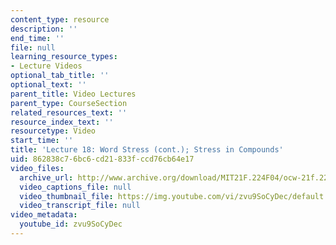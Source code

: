 ```yaml
---
content_type: resource
description: ''
end_time: ''
file: null
learning_resource_types:
- Lecture Videos
optional_tab_title: ''
optional_text: ''
parent_title: Video Lectures
parent_type: CourseSection
related_resources_text: ''
resource_index_text: ''
resourcetype: Video
start_time: ''
title: 'Lecture 18: Word Stress (cont.); Stress in Compounds'
uid: 862838c7-6bc6-cd21-833f-ccd76cb64e17
video_files:
  archive_url: http://www.archive.org/download/MIT21F.224F04/ocw-21f.224-09nov2004-220k.mp4
  video_captions_file: null
  video_thumbnail_file: https://img.youtube.com/vi/zvu9SoCyDec/default.jpg
  video_transcript_file: null
video_metadata:
  youtube_id: zvu9SoCyDec
---
```

